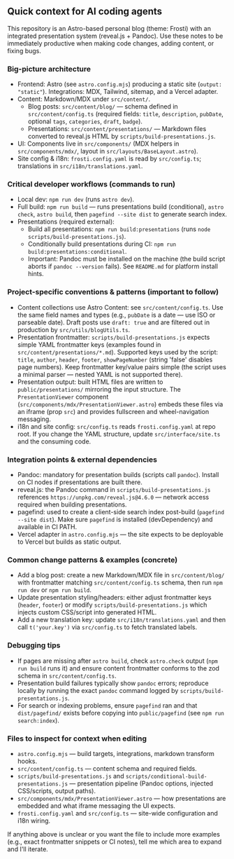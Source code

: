 ## Quick context for AI coding agents

This repository is an Astro-based personal blog (theme: Frosti) with an integrated presentation system (reveal.js + Pandoc). Use these notes to be immediately productive when making code changes, adding content, or fixing bugs.

### Big-picture architecture
- Frontend: Astro (see `astro.config.mjs`) producing a static site (`output: "static"`). Integrations: MDX, Tailwind, sitemap, and a Vercel adapter.
- Content: Markdown/MDX under `src/content/`.
  - Blog posts: `src/content/blog/` — schema defined in `src/content/config.ts` (required fields: `title`, `description`, `pubDate`, optional `tags`, `categories`, `draft`, `badge`).
  - Presentations: `src/content/presentations/` — Markdown files converted to reveal.js HTML by `scripts/build-presentations.js`.
- UI: Components live in `src/components/` (MDX helpers in `src/components/mdx/`, layout in `src/layouts/BaseLayout.astro`).
- Site config & i18n: `frosti.config.yaml` is read by `src/config.ts`; translations in `src/i18n/translations.yaml`.

### Critical developer workflows (commands to run)
- Local dev: `npm run dev` (runs `astro dev`).
- Full build: `npm run build` — runs presentations build (conditional), `astro check`, `astro build`, then `pagefind --site dist` to generate search index.
- Presentations (required external):
  - Build all presentations: `npm run build:presentations` (runs `node scripts/build-presentations.js`).
  - Conditionally build presentations during CI: `npm run build:presentations:conditional`.
  - Important: Pandoc must be installed on the machine (the build script aborts if `pandoc --version` fails). See `README.md` for platform install hints.

### Project-specific conventions & patterns (important to follow)
- Content collections use Astro Content: see `src/content/config.ts`. Use the same field names and types (e.g., `pubDate` is a date — use ISO or parseable date). Draft posts use `draft: true` and are filtered out in production by `src/utils/blogUtils.ts`.
- Presentation frontmatter: `scripts/build-presentations.js` expects simple YAML frontmatter keys (examples found in `src/content/presentations/*.md`). Supported keys used by the script: `title`, `author`, `header`, `footer`, `showPageNumber` (string 'false' disables page numbers). Keep frontmatter key/value pairs simple (the script uses a minimal parser — nested YAML is not supported there).
- Presentation output: built HTML files are written to `public/presentations/` mirroring the input structure. The `PresentationViewer` component (`src/components/mdx/PresentationViewer.astro`) embeds these files via an iframe (prop `src`) and provides fullscreen and wheel-navigation messaging.
- i18n and site config: `src/config.ts` reads `frosti.config.yaml` at repo root. If you change the YAML structure, update `src/interface/site.ts` and the consuming code.

### Integration points & external dependencies
- Pandoc: mandatory for presentation builds (scripts call `pandoc`). Install on CI nodes if presentations are built there.
- reveal.js: the Pandoc command in `scripts/build-presentations.js` references `https://unpkg.com/reveal.js@4.6.0` — network access required when building presentations.
- pagefind: used to create a client-side search index post-build (`pagefind --site dist`). Make sure `pagefind` is installed (devDependency) and available in CI PATH.
- Vercel adapter in `astro.config.mjs` — the site expects to be deployable to Vercel but builds as static output.

### Common change patterns & examples (concrete)
- Add a blog post: create a new Markdown/MDX file in `src/content/blog/` with frontmatter matching `src/content/config.ts` schema, then run `npm run dev` or `npm run build`.
- Update presentation styling/headers: either adjust frontmatter keys (`header`, `footer`) or modify `scripts/build-presentations.js` which injects custom CSS/script into generated HTML.
- Add a new translation key: update `src/i18n/translations.yaml` and then call `t('your.key')` via `src/config.ts` to fetch translated labels.

### Debugging tips
- If pages are missing after `astro build`, check `astro.check` output (`npm run build` runs it) and ensure content frontmatter conforms to the zod schema in `src/content/config.ts`.
- Presentation build failures typically show `pandoc` errors; reproduce locally by running the exact `pandoc` command logged by `scripts/build-presentations.js`.
- For search or indexing problems, ensure `pagefind` ran and that `dist/pagefind/` exists before copying into `public/pagefind` (see `npm run search:index`).

### Files to inspect for context when editing
- `astro.config.mjs` — build targets, integrations, markdown transform hooks.
- `src/content/config.ts` — content schema and required fields.
- `scripts/build-presentations.js` and `scripts/conditional-build-presentations.js` — presentation pipeline (Pandoc options, injected CSS/scripts, output paths).
- `src/components/mdx/PresentationViewer.astro` — how presentations are embedded and what iframe messaging the UI expects.
- `frosti.config.yaml` and `src/config.ts` — site-wide configuration and i18n wiring.

If anything above is unclear or you want the file to include more examples (e.g., exact frontmatter snippets or CI notes), tell me which area to expand and I'll iterate.
